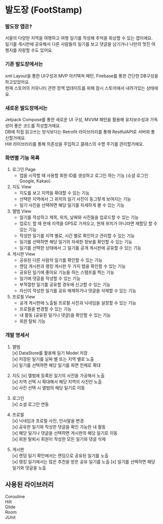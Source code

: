 # 발도장 (FootStamp)

### 발도장 앱은?

서울의 다양한 지역을 여행하고 여행 일기를 작성해 추억을 회상할 수 있는 앱이에요.  
일기를 게시판에 공유해서 다른 사람들의 일기를 보고 댓글을 남기거나 나만의 멋진 여행지를 자랑할 수도 있어요.

### 기존 발도장에서는

xml Layout을 통한 UI구성과 MVP 아키텍쳐 패턴, Firebase를 통한 간단한 DB구성을 하고있었어요.  
현재 스토어의 커뮤니티 관련 정책 업데이트를 위해 잠시 스토어에서 내려가있는 상태에요.

### 새로운 발도장에서는

Jetpack Compose를 통한 새로운 UI 구성, MVVM 패턴을 활용해 유지보수성과 가독성이 좋은 코드를 작성할거에요.  
DB에 직접 읽고쓰는 방식보다는 Retrofit 라이브러리를 통해 RestfulAPI로 서버와 통신할거에요.  
Hilt 라이브러리를 통해 의존성을 주입하고 클래스의 수명 주기를 관리할거에요.

### 화면별 기능 목록

1. 로그인 Page
    - 앱을 시작할 때 사용할 회원 ID를 생성하고 로그인 하는 기능 (소셜 로그인 Google, Kakao)
2. 지도 View
    - 지도를 보고 지역을 확대할 수 있는 기능
    - 선택한 지역에서 그 위치의 일기 사진이 동그랗게 보여지는 기능
    - 일기 사진을 선택하면 해당 일기를 자세하게 볼 수 있는 기능
3. 앨범 View
    - 일기를 작성하고 제목, 위치, 날짜와 사진들을 업로드할 수 있는 기능
    - 업로드 할 때 현재 지역을 GPS로 가져오고, 현재 위치가 아니라면 재할당 할 수 있는 기능
    - 작성한 일기를 지역 별로, 시간 별로 확인하고 관리할 수 있는 기능
    - 일기를 선택하면 해당 일기의 자세한 정보를 확인할 수 있는 기능
    - 일기를 선택한 상태에서 그 일기를 공개 게시판에 공유할 수 있는 기능
4. 게시판 View
    - 공유된 다른 사람의 일기를 확인할 수 있는 기능
    - 랜덤 게시판과 랭킹 게시판 두 가지 탭을 확인할 수 있는 기능
    - 공유된 일기에 좋아요 기능을 하는 스탬프를 찍는 기능
    - 일기에 댓글을 작성할 수 있는 기능
    - 부적절한 일기를 공유할 경우에 신고할 수 있는 기능
    - 자신이 작성한 일기를 공유 해제하거나 댓글을 삭제할 수 있는 기능
5. 프로필 View
    - 공개 게시판에 노출될 프로필 사진과 닉네임을 설정할 수 있는 기능
    - 프로필을 변경할 수 있는 기능
    - 내 활동 (공유된 일기나 댓글)을 확인할 수 있는 기능
    - 회원 탈퇴 기능

### 개발 명세서
1. 앨범    
   [x] DataStore를 활용해 일기 Model 저장   
   [x] 저장된 일기를 날짜 별 또는 지역 별로 노출  
   [x] 일기를 선택하면 해당 일기를 화면 전체로 확대 

2. 지도
   [x] 앨범에 등록된 일기의 사진을 가공해서 노출   
   [x] 지역 선택 시 확대해서 해당 지역의 사진만 노출   
   [x] 사진 선택 시 앨범의 해당 일기로 이동  

3. 로그인   
   [x] 소셜 로그인 연동  

4. 프로필   
   [x] 닉네임과 프로필 사진, 인사말을 변경   
   [x] 공유한 일기와 작성한 댓글을 확인 가능한 내 활동  
   [x] 해당 일기나 댓글을 선택하면 게시판의 해당 일기로 이동  
   [x] 회원 탈퇴시 회원이 작성한 모든 일기와 댓글 삭제  

5. 게시판   
   [x] 랜덤 일기 확인에서는 랜덤으로 공유된 일기를 노출  
   [x] 랭킹 일기에서는 많은 추천을 받은 공유 일기를 노출 
   [x] 일기를 선택하면 해당 일기와 댓글을 노출 

## 사용된 라이브러리

Coroutine   
Hilt   
Glide    
Room  
JUnit    
